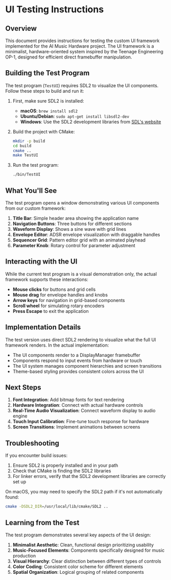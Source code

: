 # UI Testing Instructions

## Overview

This document provides instructions for testing the custom UI framework implemented for the AI Music Hardware project. The UI framework is a minimalist, hardware-oriented system inspired by the Teenage Engineering OP-1, designed for efficient direct framebuffer manipulation.

## Building the Test Program

The test program (`TestUI`) requires SDL2 to visualize the UI components. Follow these steps to build and run it:

1. First, make sure SDL2 is installed:
   - **macOS**: `brew install sdl2`
   - **Ubuntu/Debian**: `sudo apt-get install libsdl2-dev`
   - **Windows**: Use the SDL2 development libraries from [SDL's website](https://www.libsdl.org/)

2. Build the project with CMake:
   ```bash
   mkdir -p build
   cd build
   cmake ..
   make TestUI
   ```

3. Run the test program:
   ```bash
   ./bin/TestUI
   ```

## What You'll See

The test program opens a window demonstrating various UI components from our custom framework:

1. **Title Bar**: Simple header area showing the application name
2. **Navigation Buttons**: Three buttons for different sections
3. **Waveform Display**: Shows a sine wave with grid lines
4. **Envelope Editor**: ADSR envelope visualization with draggable handles
5. **Sequencer Grid**: Pattern editor grid with an animated playhead
6. **Parameter Knob**: Rotary control for parameter adjustment

## Interacting with the UI

While the current test program is a visual demonstration only, the actual framework supports these interactions:

- **Mouse clicks** for buttons and grid cells
- **Mouse drag** for envelope handles and knobs
- **Arrow keys** for navigation in grid-based components
- **Scroll wheel** for simulating rotary encoders
- **Press Escape** to exit the application

## Implementation Details

The test version uses direct SDL2 rendering to visualize what the full UI framework renders. In the actual implementation:

- The UI components render to a DisplayManager framebuffer
- Components respond to input events from hardware or touch
- The UI system manages component hierarchies and screen transitions
- Theme-based styling provides consistent colors across the UI

## Next Steps

1. **Font Integration**: Add bitmap fonts for text rendering
2. **Hardware Integration**: Connect with actual hardware controls
3. **Real-Time Audio Visualization**: Connect waveform display to audio engine
4. **Touch Input Calibration**: Fine-tune touch response for hardware
5. **Screen Transitions**: Implement animations between screens

## Troubleshooting

If you encounter build issues:

1. Ensure SDL2 is properly installed and in your path
2. Check that CMake is finding the SDL2 libraries
3. For linker errors, verify that the SDL2 development libraries are correctly set up

On macOS, you may need to specify the SDL2 path if it's not automatically found:
```bash
cmake -DSDL2_DIR=/usr/local/lib/cmake/SDL2 ..
```

## Learning from the Test

The test program demonstrates several key aspects of the UI design:

1. **Minimalist Aesthetic**: Clean, functional design prioritizing usability
2. **Music-Focused Elements**: Components specifically designed for music production
3. **Visual Hierarchy**: Clear distinction between different types of controls
4. **Color Coding**: Consistent color scheme for different elements
5. **Spatial Organization**: Logical grouping of related components